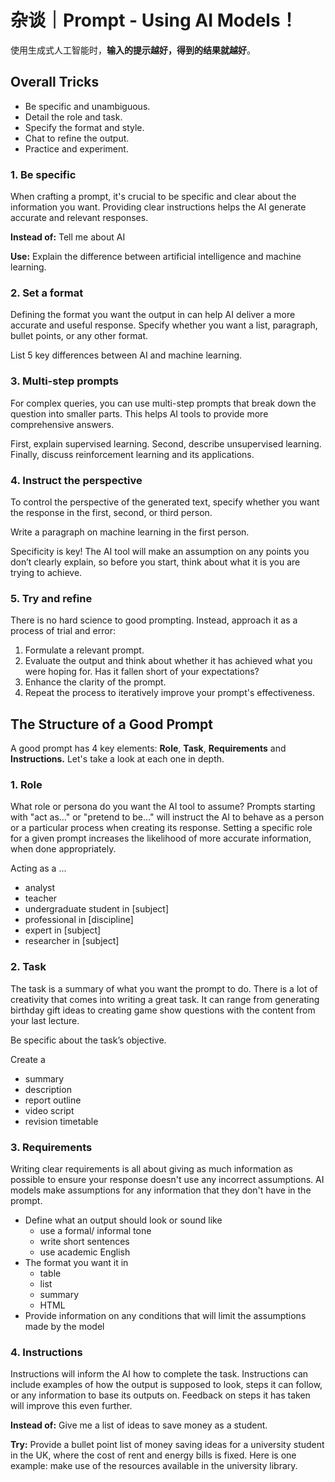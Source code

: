 # 杂谈｜Prompt - Using AI Models！



使用生成式人工智能时，**输入的提示越好，得到的结果就越好**。



## Overall Tricks

- Be specific and unambiguous.
- Detail the role and task.
- Specify the format and style.
- Chat to refine the output.
- Practice and experiment.

### 1. Be specific

When crafting a prompt, it's crucial to be specific and clear about the information you want. Providing clear instructions helps the AI generate accurate and relevant responses.

**Instead of:** Tell me about AI

**Use:** Explain the difference between artificial intelligence and machine learning.

### 2. Set a format

Defining the format you want the output in can help AI deliver a more accurate and useful response. Specify whether you want a list, paragraph, bullet points, or any other format.

List 5 key differences between AI and machine learning.

### 3. Multi-step prompts

For complex queries, you can use multi-step prompts that break down the question into smaller parts. This helps AI tools to provide more comprehensive answers.

First, explain supervised learning. Second, describe unsupervised learning. Finally, discuss reinforcement learning and its applications.

### 4. Instruct the perspective

To control the perspective of the generated text, specify whether you want the response in the first, second, or third person.

Write a paragraph on machine learning in the first person.

Specificity is key! The AI tool will make an assumption on any points you don’t clearly explain, so before you start, think about what it is you are trying to achieve. 

### 5. Try and refine

There is no hard science to good prompting. Instead, approach it as a process of trial and error:

1. Formulate a relevant prompt.
2. Evaluate the output and think about whether it has achieved what you were hoping for. Has it fallen short of your expectations?
3. Enhance the clarity of the prompt.
4. Repeat the process to iteratively improve your prompt's effectiveness.



## The Structure of a Good Prompt

A good prompt has 4 key elements: **Role**, **Task**, **Requirements** and **Instructions.** Let's take a look at each one in depth.

### 1. Role

What role or persona do you want the AI tool to assume? Prompts starting with "act as..." or "pretend to be..." will instruct the AI to behave as a person or a particular process when creating its response. Setting a specific role for a given prompt increases the likelihood of more accurate information, when done appropriately.

Acting as a ...

- analyst
- teacher
- undergraduate student in [subject]
- professional in [discipline]
- expert in [subject]
- researcher in [subject]

### 2. Task

The task is a summary of what you want the prompt to do. There is a lot of creativity that comes into writing a great task. It can range from generating birthday gift ideas to creating game show questions with the content from your last lecture.

Be specific about the task’s objective. 

Create a

- summary
- description
- report outline
- video script
- revision timetable

### 3. Requirements

Writing clear requirements is all about giving as much information as possible to ensure your response doesn't use any incorrect assumptions. AI models make assumptions for any information that they don't have in the prompt. 

- Define what an output should look or sound like
  - use a formal/ informal tone
  - write short sentences
  - use academic English
- The format you want it in
  - table
  - list
  - summary
  - HTML
- Provide information on any conditions that will limit the assumptions made by the model

### 4. Instructions

Instructions will inform the AI how to complete the task. Instructions can include examples of how the output is supposed to look, steps it can follow, or any information to base its outputs on. Feedback on steps it has taken will improve this even further.

**Instead of:** Give me a list of ideas to save money as a student.

**Try:** Provide a bullet point list of money saving ideas for a university student in the UK, where the cost of rent and energy bills is fixed. Here is one example: make use of the resources available in the university library. 